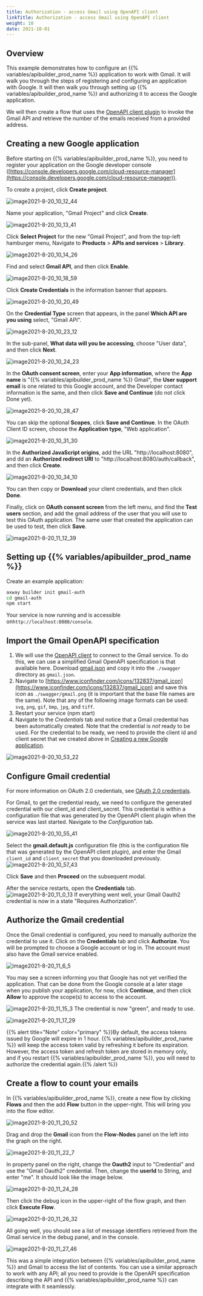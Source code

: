 ```yaml
---
title: Authorization - access Gmail using OpenAPI client
linkTitle: Authorization - access Gmail using OpenAPI client
weight: 10
date: 2021-10-01
---
```


## Overview

This example demonstrates how to configure an {{% variables/apibuilder_prod_name %}} application to work with Gmail. It will walk you through the steps of registering and configuring an application with Google. It will then walk you through setting up {{% variables/apibuilder_prod_name %}} and authorizing it to access the Google application.

We will then create a flow that uses the [OpenAPI client plugin](/docs/developer_guide/flows/flow_nodes/swagger_flow_node/) to invoke the Gmail API and retrieve the number of the emails received from a provided address.

## Creating a new Google application

Before starting on {{% variables/apibuilder_prod_name %}}, you need to register your application on the Google developer console ([https://console.developers.google.com/cloud-resource-manager](https://console.developers.google.com/cloud-resource-manager)).

To create a project, click **Create project**.

![image2021-8-20_10_12_44](/Images/image2021_8_20_10_12_44.png)

Name your application, "Gmail Project" and click **Create**.

![image2021-8-20_10_13_41](/Images/image2021_8_20_10_13_41.png)

Click **Select Project** for the new "Gmail Project", and from the top-left hamburger menu, Navigate to **Products** > **APIs and services** > **Library**.

![image2021-8-20_10_14_26](/Images/image2021_8_20_10_14_26.png)

Find and select **Gmail API**, and then click **Enable**.

![image2021-8-20_10_18_59](/Images/image2021_8_20_10_18_59.png)

Click **Create Credentials** in the information banner that appears.

![image2021-8-20_10_20_49](/Images/image2021_8_20_10_20_49.png)

On the **Credential Type** screen that appears, in the panel **Which API are you using** select, "Gmail API".

![image2021-8-20_10_23_12](/Images/image2021_8_20_10_23_12.png)

In the sub-panel, **What data will you be accessing**, choose "User data", and then click **Next**.

![image2021-8-20_10_24_23](/Images/image2021_8_20_10_24_23.png)

In the **OAuth consent screen**, enter your **App information**, where the **App name** is "{{% variables/apibuilder_prod_name %}} Gmail", the **User support email** is one related to this Google account, and the Developer contact information is the same, and then click **Save and Continue** (do not click Done yet).

![image2021-8-20_10_28_47](/Images/image2021_8_20_10_28_47.png)

You can skip the optional **Scopes**, click **Save and Continue**. In the OAuth Client ID screen, choose the **Application type**, "Web application".

![image2021-8-20_10_31_30](/Images/image2021_8_20_10_31_30.png)

In the **Authorized JavaScript origins**, add the URL "http://localhost:8080", and dd an **Authorized redirect URI** to "http://localhost:8080/auth/callback", and then click **Create**.

![image2021-8-20_10_34_10](/Images/image2021_8_20_10_34_10.png)

You can then copy or **Download** your client credentials, and then click **Done**.

Finally, click on **OAuth consent screen** from the left menu, and find the **Test users** section, and add the gmail address of the user that you will use to test this OAuth application. The same user that created the application can be used to test, then click **Save**.

![image2021-8-20_11_12_39](/Images/image2021_8_20_11_12_39.png)

## Setting up {{% variables/apibuilder_prod_name %}}

Create an example application:

```bash
axway builder init gmail-auth
cd gmail-auth
npm start
```

Your service is now running and is accessible on`http://localhost:8080/console`.

## Import the Gmail OpenAPI specification

1. We will use the [OpenAPI client](https://www.npmjs.com/package/@axway/api-builder-plugin-fn-swagger) to connect to the Gmail service. To do this, we can use a simplified Gmail OpenAPI specification is that available here. Download [gmail.json](/samples/gmail.json) and copy it into the `./swagger` directory as `gmail.json`.
1. Navigate to [https://www.iconfinder.com/icons/132837/gmail_icon](https://www.iconfinder.com/icons/132837/gmail_icon) and save this icon as `./swagger/gmail.png` (it is important that the base file names are the same). Note that any of the following image formats can be used: `svg`, `png`, `gif`, `bmp`, `jpg`, and `tiff`.
1. Restart your service (npm start)
1. Navigate to the _Credentials_ tab and notice that a Gmail credential has been automatically created. Note that the credential is _not_ ready to be used. For the credential to be ready, we need to provide the client id and client secret that we created above in [Creating a new Google application](#creating-a-new-google-application).

![image2021-8-20_10_53_22](/Images/image2021_8_20_10_53_22.png)

## Configure Gmail credential

For more information on OAuth 2.0 credentials, see [OAuth 2.0 credentials](/docs/developer_guide/credentials/configuring_credentials/oauth_2.0_credentials/).

For Gmail, to get the credential ready, we need to configure the generated credential with our client_id and client_secret. This credential is within a configuration file that was generated by the OpenAPI client plugin when the service was last started. Navigate to the _Configuration_ tab.

![image2021-8-20_10_55_41](/Images/image2021_8_20_10_55_41.png)

Select the **gmail.default.js** configuration file (this is the configuration file that was generated by the OpenAPI client plugin), and enter the Gmail `client_id` and `client_secret` that you downloaded previously.
![image2021-8-20_10_57_43](/Images/image2021_8_20_10_57_43.png)

Click **Save** and then **Proceed** on the subsequent modal.

After the service restarts, open the **Credentials** tab.
![image2021-8-20_11_0_13](/Images/image2021_8_20_11_0_13.png)
If everything went well, your Gmail Oauth2 credential is now in a state "Requires Authorization".

## Authorize the Gmail credential

Once the Gmail credential is configured, you need to manually authorize the credential to use it. Click on the **Credentials** tab and click **Authorize**. You will be prompted to choose a Google account or log in. The account must also have the Gmail service enabled.

![image2021-8-20_11_6_5](/Images/image2021_8_20_11_6_5.png)

You may see a screen informing you that Google has not yet verified the application. That can be done from the Google console at a later stage when you publish your application, for now, click **Continue**, and then click **Allow** to approve the scope(s) to access to the account.

![image2021-8-20_11_15_3](/Images/image2021_8_20_11_15_3.png)
The credential is now "green", and ready to use.

![image2021-8-20_11_17_29](/Images/image2021_8_20_11_17_29.png)

{{% alert title="Note" color="primary" %}}By default, the access tokens issued by Google will expire in 1 hour. {{% variables/apibuilder_prod_name %}} will keep the access token valid by refreshing it before its expiration. However, the access token and refresh token are stored in memory only, and if you restart {{% variables/apibuilder_prod_name %}}, you will need to authorize the credential again.{{% /alert %}}

## Create a flow to count your emails

In {{% variables/apibuilder_prod_name %}}, create a new flow by clicking **Flows** and then the add **Flow** button in the upper-right. This will bring you into the flow editor.

![image2021-8-20_11_20_52](/Images/image2021_8_20_11_20_52.png)

Drag and drop the **Gmail** icon from the **Flow-Nodes** panel on the left into the graph on the right.

![image2021-8-20_11_22_7](/Images/image2021_8_20_11_22_7.png)

In property panel on the right, change the **Oauth2** input to "Credential" and use the "Gmail Oauth2" credential. Then, change the **userId** to String, and enter "me". It should look like the image below.

![image2021-8-20_11_24_28](/Images/image2021_8_20_11_24_28.png)

Then click the debug icon in the upper-right of the flow graph, and then click **Execute Flow**.

![image2021-8-20_11_26_32](/Images/image2021_8_20_11_26_32.png)

All going well, you should see a list of message identifiers retrieved from the Gmail service in the debug panel, and in the console.

![image2021-8-20_11_27_46](/Images/image2021_8_20_11_27_46.png)

This was a simple integration between {{% variables/apibuilder_prod_name %}} and Gmail to access the list of contents. You can use a similar approach to work with any API; all you need to provide is the OpenAPI specification describing the API and {{% variables/apibuilder_prod_name %}} can integrate with it seamlessly.
